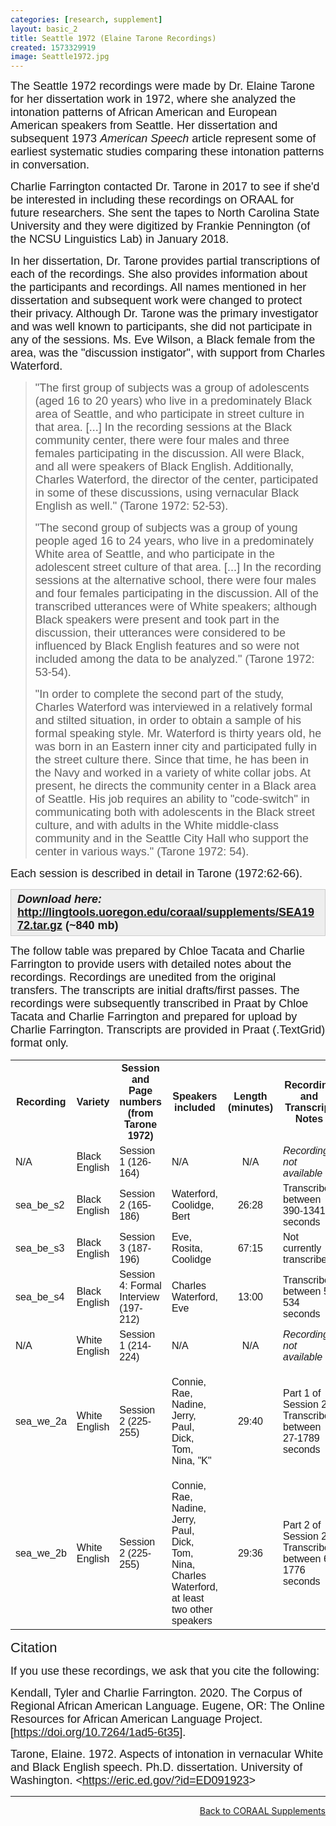 ```yaml
---
categories: [research, supplement]
layout: basic_2
title: Seattle 1972 (Elaine Tarone Recordings)
created: 1573329919
image: Seattle1972.jpg
---
```

<p><span style="font-family:Arial,Helvetica,sans-serif;"><span style="font-size:18px;">The Seattle 1972 recordings were made by Dr. Elaine Tarone for her dissertation work in 1972, where she analyzed the intonation patterns of African American and European American speakers from Seattle. Her dissertation and subsequent 1973 <em>American Speech </em>article represent some of earliest systematic studies comparing these intonation patterns in conversation.</span></span></p><p><span style="font-family:Arial,Helvetica,sans-serif;"><span style="font-size:18px;">Charlie Farrington contacted Dr. Tarone in 2017 to see if she'd be interested in including these recordings on ORAAL for future researchers. She sent the tapes to North Carolina State University and they were digitized by Frankie Pennington (of the NCSU Linguistics Lab) in January 2018. </span></span></p><p><span style="font-family:Arial,Helvetica,sans-serif;"><span style="font-size:18px;">In her dissertation, Dr. Tarone provides partial transcriptions of each of the recordings. She also provides information about the participants and recordings. All names mentioned in her dissertation and subsequent work were changed to protect their privacy. Although Dr. Tarone was the primary investigator and was well known to participants, she did not participate in any of the sessions. Ms. Eve Wilson, a Black female from the area, was the "discussion instigator", with support from Charles Waterford.</span></span></p><blockquote><p><span style="font-family:Arial,Helvetica,sans-serif;"><span style="font-size:18px;">"The first group of subjects was a group of adolescents (aged 16 to 20 years) who live in a predominately Black area of Seattle, and who participate in street culture in that area. [...] In the recording sessions at the Black community center, there were four males and three females participating in the discussion. All were Black, and all were speakers of Black English. Additionally, Charles Waterford, the director of the center, participated in some of these discussions, using vernacular Black English as well." (Tarone 1972: 52-53).</span></span></p><p><span style="font-family:Arial,Helvetica,sans-serif;"><span style="font-size:18px;">"The second group of subjects was a group of young people aged 16 to 24 years, who live in a predominately White area of Seattle, and who participate in the adolescent street culture of that area. [...] In the recording sessions at the alternative school, there were four males and four females participating in the discussion. All of the transcribed utterances were of White speakers; although Black speakers were present and took part in the discussion, their utterances were considered to be influenced by Black English features and so were not included among the data to be analyzed." (Tarone 1972: 53-54).</span></span></p><p><span style="font-family:Arial,Helvetica,sans-serif;"><span style="font-size:18px;">"In order to complete the second part of the study, Charles Waterford was interviewed in a relatively formal and stilted situation, in order to obtain a sample of his formal speaking style. Mr. Waterford is thirty years old, he was born in an Eastern inner city and participated fully in the street culture there. Since that time, he has been in the Navy and worked in a variety of white collar jobs. At present, he directs the community center in a Black area of Seattle. His job requires an ability to "code-switch" in communicating both with adolescents in the Black street culture, and with adults in the White middle-class community and in the Seattle City Hall who support the center in various ways." (Tarone 1972: 54).</span></span></p></blockquote><p><span style="font-family:Arial,Helvetica,sans-serif;"><span style="font-size:18px;">Each session is described in detail in Tarone (1972:62-66).</span></span></p><div style="background:#eeeeee;border:1px solid #cccccc;padding:5px 10px;"><strong><em><span style="font-family:Arial,Helvetica,sans-serif;"><span style="font-size:18px;">Download here: </span></span></em><a href="http://lingtools.uoregon.edu/coraal/supplements/SEA1972.tar.gz" target="_blank"><span style="font-size:18px;"><span style="font-family:Arial,Helvetica,sans-serif;">http://lingtools.uoregon.edu/coraal/supplements/SEA1972.tar.gz</span></span></a><span style="font-size:18px;"><span style="font-family:Arial,Helvetica,sans-serif;"> (~840 mb)</span></span></strong></div><p><span style="font-family:Arial,Helvetica,sans-serif;"><span style="font-size:18px;">The follow table was prepared by Chloe Tacata and Charlie Farrington to provide users with detailed notes about the recordings. Recordings are unedited from the original transfers. The transcripts are initial drafts/first passes. The recordings were subsequently transcribed in Praat by Chloe Tacata and Charlie Farrington and prepared for upload by Charlie Farrington. Transcripts are provided in Praat (.TextGrid) format only.</span></span></p><table class="table table--responsive table--borders"><tbody class="table__body"><tr class="table__row__header"><th class="table__cell table__header" style="text-align: center;"><span style="font-family:Trebuchet MS,Helvetica,sans-serif;"><span style="font-size:16px;">Recording</span></span></th><th class="table__cell table__header" style="text-align: center;"><span style="font-family:Trebuchet MS,Helvetica,sans-serif;"><span style="font-size:16px;">Variety</span></span></th><th class="table__cell table__header" style="text-align: center;"><span style="font-family:Trebuchet MS,Helvetica,sans-serif;"><span style="font-size:16px;">Session and Page numbers (from Tarone 1972)</span></span></th><th class="table__cell table__header" style="text-align: center;"><span style="font-family:Trebuchet MS,Helvetica,sans-serif;"><span style="font-size:16px;">Speakers included</span></span></th><th class="table__cell table__header" style="text-align: center;"><span style="font-family:Trebuchet MS,Helvetica,sans-serif;"><span style="font-size:16px;">Length (minutes)</span></span></th><th class="table__cell table__header" style="text-align: center;"><span style="font-family:Trebuchet MS,Helvetica,sans-serif;"><span style="font-size:16px;">Recording and Transcript Notes</span></span></th></tr><tr class="table__row"><td class="table__cell" data-th="Recording"><span style="font-family:Arial,Helvetica,sans-serif;"><span style="font-size:16px;">N/A</span></span></td><td class="table__cell" data-th="Variety"><span style="font-family:Arial,Helvetica,sans-serif;"><span style="font-size:16px;">Black English</span></span></td><td class="table__cell" data-th="Session and Page numbers (from Tarone 1972)"><span style="font-family:Arial,Helvetica,sans-serif;"><span style="font-size:16px;">Session 1 (126-164)</span></span></td><td class="table__cell" data-th="Speakers included"><span style="font-family:Arial,Helvetica,sans-serif;">N/A</span></td><td class="table__cell" data-th="Length (minutes)" style="text-align: center;"><span style="font-family:Arial,Helvetica,sans-serif;">N/A</span></td><td class="table__cell" data-th="Recording and Transcript Notes"><em><span style="font-family:Arial,Helvetica,sans-serif;"><span style="font-size:16px;">Recording not available</span></span></em></td></tr><tr><td class="table__cell" data-th="Recording"><span style="font-family:Arial,Helvetica,sans-serif;"><span style="font-size:16px;">sea_be_s2</span></span></td><td class="table__cell" data-th="Variety"><span style="font-family:Arial,Helvetica,sans-serif;"><span style="font-size:16px;">Black English</span></span></td><td class="table__cell" data-th="Session and Page numbers (from Tarone 1972)"><span style="font-family:Arial,Helvetica,sans-serif;"><span style="font-size:16px;">Session 2 (165-186)</span></span></td><td class="table__cell" data-th="Speakers included"><span style="font-family:Arial,Helvetica,sans-serif;"><span style="font-size:16px;">Waterford, Coolidge, Bert</span></span></td><td class="table__cell" data-th="Length (minutes)" style="text-align: center;"><span style="font-size:16px;"><span style="font-family:Arial,Helvetica,sans-serif;">26:28</span></span></td><td class="table__cell" data-th="Recording and Transcript Notes"><span style="font-family:Arial,Helvetica,sans-serif;"><span style="font-size:16px;">Transcribed between 390-1341 seconds</span></span></td></tr><tr><td class="table__cell" data-th="Recording"><span style="font-family:Arial,Helvetica,sans-serif;"><span style="font-size:16px;">sea_be_s3</span></span></td><td class="table__cell" data-th="Variety"><span style="font-family:Arial,Helvetica,sans-serif;"><span style="font-size:16px;">Black English</span></span></td><td class="table__cell" data-th="Session and Page numbers (from Tarone 1972)"><span style="font-family:Arial,Helvetica,sans-serif;"><span style="font-size:16px;">Session 3 (187-196)</span></span></td><td class="table__cell" data-th="Speakers included"><span style="font-family:Arial,Helvetica,sans-serif;"><span style="font-size:16px;">Eve, Rosita, Coolidge</span></span></td><td class="table__cell" data-th="Length (minutes)" style="text-align: center;"><span style="font-size:16px;"><span style="font-family:Arial,Helvetica,sans-serif;">67:15</span></span></td><td class="table__cell" data-th="Recording and Transcript Notes"><span style="font-family:Arial,Helvetica,sans-serif;"><span style="font-size:16px;">Not currently transcribed</span></span></td></tr><tr><td class="table__cell" data-th="Recording"><span style="font-family:Arial,Helvetica,sans-serif;"><span style="font-size:16px;">sea_be_s4</span></span></td><td class="table__cell" data-th="Variety"><span style="font-family:Arial,Helvetica,sans-serif;"><span style="font-size:16px;">Black English</span></span></td><td class="table__cell" data-th="Session and Page numbers (from Tarone 1972)"><span style="font-family:Arial,Helvetica,sans-serif;"><span style="font-size:16px;">Session 4: Formal Interview (197-212)</span></span></td><td class="table__cell" data-th="Speakers included"><span style="font-family:Arial,Helvetica,sans-serif;"><span style="font-size:16px;">Charles Waterford, Eve</span></span></td><td class="table__cell" data-th="Length (minutes)" style="text-align: center;"><span style="font-size:16px;"><span style="font-family:Arial,Helvetica,sans-serif;">13:00</span></span></td><td class="table__cell" data-th="Recording and Transcript Notes"><span style="font-family:Arial,Helvetica,sans-serif;">Transcribed between 5-534 seconds</span></td></tr><tr><td class="table__cell" data-th="Recording"><span style="font-size:16px;"><span style="font-family:Arial,Helvetica,sans-serif;">N/A</span></span></td><td class="table__cell" data-th="Variety"><span style="font-size:16px;"><span style="font-family:Arial,Helvetica,sans-serif;">White English</span></span></td><td class="table__cell" data-th="Session and Page numbers (from Tarone 1972)"><span style="font-size:16px;"><span style="font-family:Arial,Helvetica,sans-serif;">Session 1 (214-224)</span></span></td><td class="table__cell" data-th="Speakers included"><span style="font-family:Arial,Helvetica,sans-serif;">N/A</span></td><td class="table__cell" data-th="Length (minutes)" style="text-align: center;"><span style="font-size:16px;"><span style="font-family:Arial,Helvetica,sans-serif;">N/A</span></span></td><td class="table__cell" data-th="Recording and Transcript Notes"><em><span style="font-family:Arial,Helvetica,sans-serif;"><span style="font-size:16px;">Recording not available</span></span></em></td></tr><tr><td class="table__cell" data-th="Recording"><span style="font-family:Arial,Helvetica,sans-serif;"><span style="font-size:16px;">sea_we_2a</span></span></td><td class="table__cell" data-th="Variety"><span style="font-family:Arial,Helvetica,sans-serif;"><span style="font-size:16px;">White English</span></span></td><td class="table__cell" data-th="Session and Page numbers (from Tarone 1972)"><span style="font-family:Arial,Helvetica,sans-serif;"><span style="font-size:16px;">Session 2 (225-255)</span></span></td><td class="table__cell" data-th="Speakers included"><p><span style="font-family:Arial,Helvetica,sans-serif;"><span style="font-size:16px;">Connie, Rae, Nadine, Jerry, Paul, Dick, Tom, Nina, "K"</span></span></p></td><td class="table__cell" data-th="Length (minutes)" style="text-align: center;"><span style="font-size:16px;"><span style="font-family:Arial,Helvetica,sans-serif;">29:40</span></span></td><td class="table__cell" data-th="Recording and Transcript Notes"><span style="font-family:Arial,Helvetica,sans-serif;">Part 1 of Session 2. Transcribed between 27-1789 seconds</span></td></tr><tr><td class="table__cell" data-th="Recording"><span style="font-family:Arial,Helvetica,sans-serif;"><span style="font-size:16px;">sea_we_2b</span></span></td><td class="table__cell" data-th="Variety"><span style="font-family:Arial,Helvetica,sans-serif;"><span style="font-size:16px;">White English</span></span></td><td class="table__cell" data-th="Session and Page numbers (from Tarone 1972)"><span style="font-family:Arial,Helvetica,sans-serif;"><span style="font-size:16px;">Session 2 (225-255)</span></span></td><td class="table__cell" data-th="Speakers included"><span style="font-family:Arial,Helvetica,sans-serif;"><span style="font-size:16px;">Connie, Rae, Nadine, Jerry, Paul, Dick, Tom, Nina, Charles Waterford, at least two other speakers</span></span></td><td class="table__cell" data-th="Length (minutes)" style="text-align: center;"><span style="font-size:16px;"><span style="font-family:Arial,Helvetica,sans-serif;">29:36</span></span></td><td class="table__cell" data-th="Recording and Transcript Notes"><span style="font-family:Arial,Helvetica,sans-serif;">Part 2 of Session 2. Transcribed between 6-1776 seconds</span></td></tr></tbody></table><p><span style="font-size:22px;"><span style="font-family:Trebuchet MS,Helvetica,sans-serif;">Citation</span></span></p><p><span style="font-family:Arial,Helvetica,sans-serif;"><span style="font-size:18px;">If you use these recordings, we ask that you cite the following:</span></span></p><p><span style="font-family:Arial,Helvetica,sans-serif;"><span style="font-size:18px;">Kendall, Tyler and Charlie Farrington. 2020. The Corpus of Regional African American Language. Eugene, OR: The Online Resources for African American Language Project. [</span></span><span style="font-size:18px;"><span style="font-family:Arial,Helvetica,sans-serif;"><a href="https://doi.org/10.7264/1ad5-6t35">https://doi.org/10.7264/1ad5-6t35</a>].</span></span></p><p><span style="font-family:Arial,Helvetica,sans-serif;"><span style="font-size:18px;">Tarone, Elaine. 1972. Aspects of intonation in vernacular White and Black English speech. Ph.D. dissertation. University of Washington. &lt;<a href="http://eric.ed.gov/?id=ED091923" target="_blank">https://eric.ed.gov/?id=ED091923</a>&gt;</span></span></p><hr><p style="text-align: right;"><a class="cta-button cta-button--standard text--uppercase" href=".">Back to CORAAL Supplements</a></p>
